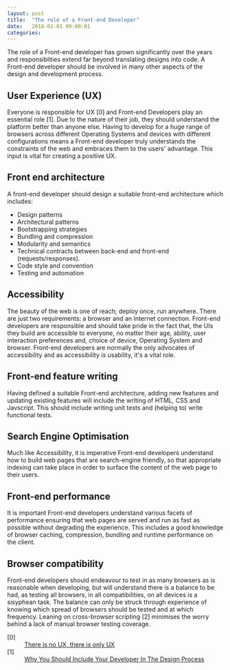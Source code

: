 ```yaml
---
layout: post
title:  "The role of a Front-end Developer"
date:   2018-01-01 09:00:01
categories:
---
```


The role of a Front-end developer has grown significantly over the years and responsiblities extend far beyond translating designs into code. A Front-end developer should be involved in many other aspects of the design and development process.

## User Experience (UX)

Everyone is responsible for UX [0] and Front-end Developers play an essential role [1]. Due to the nature of their job, they should understand the platform better than anyone else. Having to develop for a huge range of browsers across different Operating Systems and devices with different configurations means a Front-end developer truly understands the constraints of the web and embraces them to the users' advantage. This input is vital for creating a positive UX.

## Front end architecture

A front-end developer should design a suitable front-end architecture which includes:

* Design patterns
* Architectural patterns
* Bootstrapping strategies
* Bundling and compression
* Modularity and semantics
* Technical contracts between back-end and front-end (requests/responses).
* Code style and convention
* Testing and automation

## Accessibility

The beauty of the web is one of reach; deploy once, run anywhere. There are just two requirements: a browser and an Internet connection. Front-end developers are responsible and should take pride in the fact that, the UIs they build are accessible to everyone, no matter their age, ability, user interaction preferences and, choice of device, Operating System and browser. Front-end developers are normally the only advocates of accessibility and as accessibility *is* usability, it's a vital role.

## Front-end feature writing

Having defined a suitable Front-end architecture, adding new features and updating existing features will include the writing of HTML, CSS and Javscript. This should include writing unit tests and (helping to) write functional tests.

## Search Engine Optimisation

Much like Accessibility, it is imperative Front-end developers understand how to build web pages that are search-engine friendly, so that appropriate indexing can take place in order to surface the content of the web page to their users.

## Front-end performance

It is important Front-end developers understand various facets of performance ensuring that web pages are served and run as fast as possible without degrading the experience. This includes a good knowledge of browser caching, compression, bundling and runtime performance on the client.

## Browser compatibility

Front-end developers should endeavour to test in as many browsers as is reasonable when developing, but will understand there is a balance to be had, as testing all browsers, in all compatibilities, on all devices is a sisyphean task. The balance can only be struck through experience of knowing which spread of browsers should be tested and at which frequency. Leaning on cross-browser scripting [2] minimises the worry behind a lack of manual browser testing coverage.

<dl>
	<dt class="citation" id="ref0">[0]</dt>
	<dd><a href="http://www.disambiguity.com/there-is-no-ux/">There is no UX, there is only UX</a></dd>
	<dt class="citation" id="ref1">[1]</dt>
	<dd><a href="http://www.smashingmagazine.com/2014/11/21/why-you-should-include-your-developer-in-the-design-process/">Why You Should Include Your Developer In The Design Process</a></dd>
</dl>